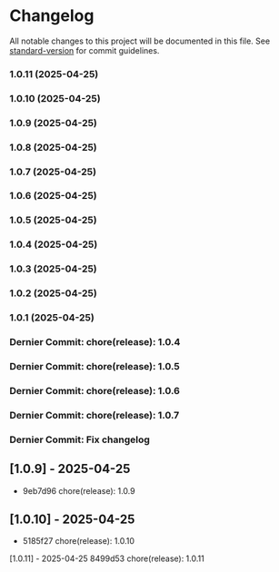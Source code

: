 # Changelog

All notable changes to this project will be documented in this file. See [standard-version](https://github.com/conventional-changelog/standard-version) for commit guidelines.

### 1.0.11 (2025-04-25)

### 1.0.10 (2025-04-25)

### 1.0.9 (2025-04-25)

### 1.0.8 (2025-04-25)

### 1.0.7 (2025-04-25)

### 1.0.6 (2025-04-25)

### 1.0.5 (2025-04-25)

### 1.0.4 (2025-04-25)

### 1.0.3 (2025-04-25)

### 1.0.2 (2025-04-25)

### 1.0.1 (2025-04-25)


### Dernier Commit: chore(release): 1.0.4


### Dernier Commit: chore(release): 1.0.5

### Dernier Commit: chore(release): 1.0.6

### Dernier Commit: chore(release): 1.0.7

### Dernier Commit: Fix changelog
## [1.0.9] - 2025-04-25
- 9eb7d96 chore(release): 1.0.9
## [1.0.10] - 2025-04-25
- 5185f27 chore(release): 1.0.10

[1.0.11] - 2025-04-25
8499d53 chore(release): 1.0.11

